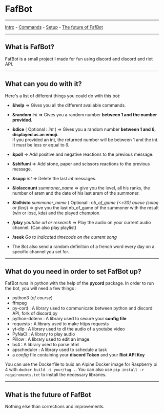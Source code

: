 # FafBot
***
[Intro](#What-is-FafBot) - [Commands](#What-can-you-do-with-it) - [Setup](#What-do-you-need-in-order-to-set-FafBot-up) - [The future of FafBot](#What-is-the-future-of-FafBot)
***
## What is FafBot?
FafBot is a small project I made for fun using discord and discord and riot API.
***
## What can you do with it?
Here's a list of different things you could do with this bot:
- **&help** => Gives you all the different available commands.
- **&random** *int* => Gives you a random number **between 1 and the number provided**.
- **&dice** ( Optional : *int* ) => Gives you a random number **between 1 and 6, displayed as an emoji.**  
  If you provided an int, the returned number will be between 1 and the int. It must be less or equal to 6.
- **&poll** => Add positive and negative reactions to the previous message.
- **&shifumi** => Add stone, paper and scissors reactions to the previous message.
- **&supp** *int* => Delete the last *int* messages.
- **&lolaccount** *summoner_name* => give you the level, all his ranks, the number of aram and the date of his last aram of the summoner.
- **&lolhisto** *summoner_name* ( Optional : *nb_of_game (<=30)* *queue (soloq or flex)*) => give you the last nb_of_game of the summoner with the result (win or lose, kda) and the played champion.
- **/play** *youtube url or research* => Play the audio on your current audio channel. (Can also play playlist)
- **/seek** *Go to indicated timecode on the current song*

- The Bot also send a random definition of a french word every day on a specific channel you set for.
***
## What do you need in order to set FafBot up?
FafBot runs in python with the help of the **pycord** package. In order to run the bot, you will need a few things :
- python3 (*of course*)
- ffmpeg
- py-cord : A library used to communicate between python and discord API, fork of discord.py
- python-dotenv : A library used to secure your **config file**
- requests : A library used to make https requests
- yt-dlp : A library used to dl the audio of a youtube video
- PyNaCl : A library to play audio
- Pillow : A library used to edit an image
- bs4 : A library used to parse html
- apscheduler : A library used to schedule a task
- a *config* file containing your **discord Token** and your **Riot API Key**


You can use the Dockerfile to buid an Alpine Docker image for Raspberry pi 4 with `docker build -t your/tag .`.
You can also use `pip install -r requirements.txt` to install the necessary libraries.

***
## What is the future of FafBot
Nothing else than corrections and improvements.
